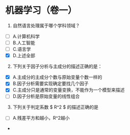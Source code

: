 # 机器学习（卷一）

1. 自然语言处理属于哪个学科领域？
- [ ] A.计算机科学
- [ ] B.人工智能
- [ ] C.语言学
- [x] D.上述全部

2. 下列关于因子分析与主成分的描述正确的是：
- [x] A.主成分的主成分个数与原始变量个数一样的
- [x] B.因子分析需要实现确定要找几个因子
- [x] C.主成分只是通常的变量变换，不能作为一个模型来描述
- [ ] D.因子分析是原始变量的线性组合

3. 下列关于判定系数 $ R^2 $ 的描述正确的是
- [ ] A.残差平方和越小，R^2越小
- 
